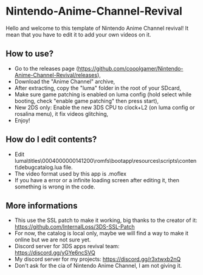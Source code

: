 # Nintendo-Anime-Channel-Revival
Hello and welcome to this template of Nintendo Anime Channel revival! It mean that you have to edit it to add your own videos on it.

## How to use?
* Go to the releases page (https://github.com/cooolgamer/Nintendo-Anime-Channel-Revival/releases),
* Download the "Anime Channel" archive,
* After extracting, copy the "luma" folder in the root of your SDcard,
* Make sure game patching is enabled on luma config (hold select while booting, check "enable game patching" then press start),
* New 2DS only: Enable the new 3DS CPU to clock+L2 (on luma config or rosalina menu), it fix videos glitching,
* Enjoy!

## How do I edit contents?
* Edit luma\titles\0004000000141200\romfs\bootapp\resources\scripts\content\debugcatalog.lua file.
* The video format used by this app is .moflex
* If you have a error or a infinite loading screen after editing it, then something is wrong in the code.

## More informations
* This use the SSL patch to make it working, big thanks to the creator of it: https://github.com/InternalLoss/3DS-SSL-Patch
* For now, the catalog is local only, maybe we will find a way to make it online but we are not sure yet.
* Discord server for 3DS apps revival team: https://discord.gg/yGYe6ncSVQ
* My discord server for my projects: https://discord.gg/r3xtwxb2nQ
* Don't ask for the cia of Nintendo Anime Channel, I am not giving it.
